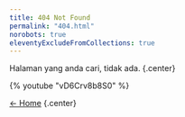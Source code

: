 ```yaml
---
title: 404 Not Found
permalink: "404.html"
norobots: true
eleventyExcludeFromCollections: true
---
```


Halaman yang anda cari, tidak ada. {.center}

{% youtube "vD6Crv8b8S0" %}

[&larr; Home](/) {.center}
